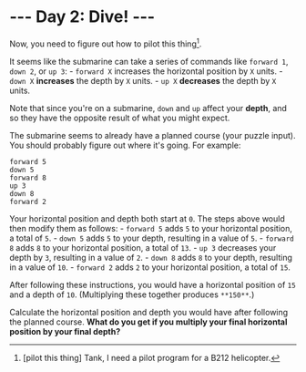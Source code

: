 # --- Day 2: Dive! ---

Now, you need to figure out how to pilot this thing[^1].

It seems like the submarine can take a series of commands like `forward 1`, `down 2`, or `up 3`:
    - `forward X` increases the horizontal position by `X` units.
    - `down X` **increases** the depth by `X` units.
    - `up X` **decreases** the depth by `X` units.

Note that since you're on a submarine, `down` and `up` affect your **depth**, and so they have the opposite result of what you might expect.

The submarine seems to already have a planned course (your puzzle input). You should probably figure out where it's going. For example:
```
forward 5
down 5
forward 8
up 3
down 8
forward 2
```

Your horizontal position and depth both start at `0`. The steps above would then modify them as follows:
    - `forward 5` adds `5` to your horizontal position, a total of `5`.
    - `down 5` adds `5` to your depth, resulting in a value of `5`.
    - `forward 8` adds `8` to your horizontal position, a total of `13`.
    - `up 3` decreases your depth by `3`, resulting in a value of `2`.
    - `down 8` adds `8` to your depth, resulting in a value of `10`.
    - `forward 2` adds `2` to your horizontal position, a total of `15`.

After following these instructions, you would have a horizontal position of `15` and a depth of `10`. (Multiplying these together produces `**150**`.)

Calculate the horizontal position and depth you would have after following the planned course. **What do you get if you multiply your final horizontal position by your final depth?**

[^1]: [pilot this thing] Tank, I need a pilot program for a B212 helicopter.
